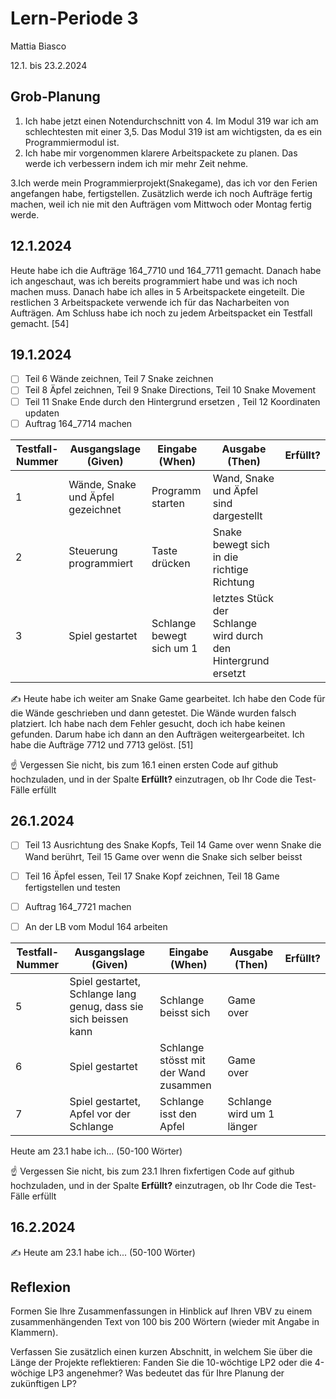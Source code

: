 # Lern-Periode 3

Mattia Biasco

12.1. bis 23.2.2024

## Grob-Planung

1. Ich habe jetzt einen Notendurchschnitt von 4. Im Modul 319 war ich am schlechtesten mit einer 3,5. Das Modul 319 ist am wichtigsten, da es ein Programmiermodul ist.
2. Ich habe mir vorgenommen klarere Arbeitspackete zu planen. Das werde ich verbessern indem ich mir mehr Zeit nehme.

3.Ich werde mein Programmierprojekt(Snakegame), das ich vor den Ferien angefangen habe, fertigstellen. Zusätzlich werde ich noch Aufträge fertig machen, weil ich nie mit den Aufträgen vom Mittwoch oder Montag fertig werde.

## 12.1.2024

Heute habe ich die Aufträge 164_7710 und 164_7711 gemacht. Danach habe ich angeschaut, was ich bereits programmiert habe und was ich noch machen muss. Danach habe ich alles in 5 Arbeitspackete eingeteilt. Die restlichen 3 Arbeitspackete verwende ich für das Nacharbeiten von Aufträgen. Am Schluss habe ich noch zu jedem Arbeitspacket ein Testfall gemacht. [54]

## 19.1.2024

- [ ] Teil 6 Wände zeichnen, Teil 7 Snake zeichnen
- [ ] Teil 8 Äpfel zeichnen, Teil 9 Snake Directions, Teil 10 Snake Movement
- [ ] Teil 11 Snake Ende durch den Hintergrund ersetzen , Teil 12 Koordinaten updaten
- [ ] Auftrag 164_7714 machen

| Testfall-Nummer | Ausgangslage (Given) | Eingabe (When) | Ausgabe (Then) | Erfüllt? |
| --------------- | -------------------- | -------------- | -------------- | -------- |
| 1               | Wände, Snake und Äpfel gezeichnet | Programm starten | Wand, Snake und Äpfel sind dargestellt |          |
| 2               | Steuerung programmiert | Taste drücken | Snake bewegt sich in die richtige Richtung  |          |
| 3               | Spiel gestartet | Schlange bewegt sich um 1 | letztes Stück der Schlange wird durch den Hintergrund ersetzt |          |

✍️ Heute habe ich weiter am Snake Game gearbeitet. Ich habe den Code für die Wände geschrieben und dann getestet. Die Wände wurden falsch platziert. Ich habe nach dem Fehler gesucht, doch ich habe keinen gefunden. Darum habe ich dann an den Aufträgen weitergearbeitet. Ich habe die Aufträge 7712 und 7713 gelöst. [51]

☝️ Vergessen Sie nicht, bis zum 16.1 einen ersten Code auf github hochzuladen, und in der Spalte **Erfüllt?** einzutragen, ob Ihr Code die Test-Fälle erfüllt

## 26.1.2024

- [ ] Teil 13 Ausrichtung des Snake Kopfs, Teil 14 Game over wenn Snake die Wand berührt, Teil 15 Game over wenn die Snake sich selber beisst
- [ ] Teil 16 Äpfel essen, Teil 17 Snake Kopf zeichnen, Teil 18 Game fertigstellen und testen
- [ ] Auftrag 164_7721 machen
- [ ] An der LB vom Modul 164 arbeiten


| Testfall-Nummer | Ausgangslage (Given)                                         | Eingabe (When)              | Ausgabe (Then) | Erfüllt? |
| --------------- | ------------------------------------------------------------ | --------------------------- | -------------- | -------- |
| 5               | Spiel gestartet, Schlange lang genug, dass sie sich beissen kann | Schlange beisst sich| Game over|        |
| 6               | Spiel gestartet  | Schlange stösst mit der Wand zusammen | Game over |      |
| 7               | Spiel gestartet, Apfel vor der Schlange | Schlange isst den Apfel | Schlange wird um 1 länger |          |

Heute am 23.1 habe ich... (50-100 Wörter)

☝️ Vergessen Sie nicht, bis zum 23.1 Ihren fixfertigen Code auf github hochzuladen, und in der Spalte **Erfüllt?** einzutragen, ob Ihr Code die Test-Fälle erfüllt

## 16.2.2024

✍️ Heute am 23.1 habe ich... (50-100 Wörter)

## Reflexion

Formen Sie Ihre Zusammenfassungen in Hinblick auf Ihren VBV zu einem zusammenhängenden Text von 100 bis 200 Wörtern (wieder mit Angabe in Klammern).

Verfassen Sie zusätzlich einen kurzen Abschnitt, in welchem Sie über die Länge der Projekte reflektieren: Fanden Sie die 10-wöchtige LP2 oder die 4-wöchige LP3 angenehmer? Was bedeutet das für Ihre Planung der zukünftigen LP?
